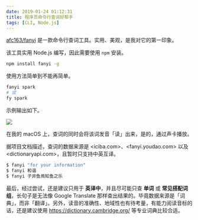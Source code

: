 ```yaml
---
date: 2019-01-24 01:12:31
title: 程序员命令行查词好帮手
tags: [CLI, Node.js]
---
```


[afc163/fanyi](https://github.com/afc163/fanyi) 是一款命令行查词工具。实用、美观，是我对它的第一印象。

<!--more-->

该工具实用 Node.js 编写，因此需要使用 `npm` 安装。

```bash
npm install fanyi -g
```

使用方法简单到不能再简单。

```bash
fanyi spark
# 或
fy spark
```

示例输出如下。

![](/images/fc3d26b3906e203bacb492e537f86576.png)

在我的 macOS 上，查词的同时会将该词发音「读」出来，是的，通过声卡播放。

据项目文档描述，查词的数据来源是 <iciba.com>、<fanyi.youdao.com> 以及 <dictionaryapi.com>，且暂时只支持中英互译。

```bash
$ fanyi "for your information"
$ fanyi 和谐
$ fanyi 子非鱼焉知鱼之乐
```

最后，经过尝试，还是建议只用于 **英译中**，并且尽可能只查 **单词** 或 **常见搭配词组**，长句子是无法像 Google Translate 那样查出结果的。毕竟数据来源是「词典」，而非「翻译」。另外，读音的准确性、地域性也有待考量，有能力阅读音标的话，还是建议使用 <https://dictionary.cambridge.org/> 等专业词典比较合适。
